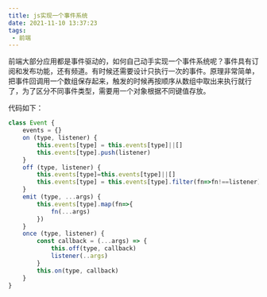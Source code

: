 ```yaml
---
title: js实现一个事件系统
date: 2021-11-10 13:37:23
tags:
 - 前端
---
```


前端大部分应用都是事件驱动的，如何自己动手实现一个事件系统呢？事件具有订阅和发布功能，还有频道。有时候还需要设计只执行一次的事件。原理非常简单，把事件回调用一个数组保存起来，触发的时候再按顺序从数组中取出来执行就行了，为了区分不同事件类型，需要用一个对象根据不同键值存放。

代码如下：
```javascript
class Event {
    events = {}
    on (type, listener) {
        this.events[type] = this.events[type]||[]
        this.events[type].push(listener)
    }
    off (type, listener) {
        this.events[type]=this.events[type]||[]
        this.events[type] = this.events[type].filter(fn=>fn!==listener)
    }
    emit (type, ...args) {
        this.events[type].map(fn=>{
            fn(...args)
        })
    }
    once (type, listener) {
        const callback = (...args) => {
            this.off(type, callback)
            listener(..args)
        }
        this.on(type, callback)
    }
}
```